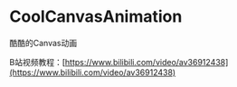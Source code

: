 # CoolCanvasAnimation
酷酷的Canvas动画

B站视频教程：[https://www.bilibili.com/video/av36912438](https://www.bilibili.com/video/av36912438)

